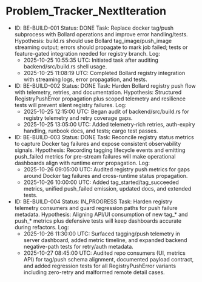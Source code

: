 # Problem_Tracker_NextIteration

- ID: BE-BUILD-001
  Status: DONE
  Task: Replace docker tag/push subprocess with Bollard operations and improve error handling/tests.
  Hypothesis: build.rs should use Bollard tag_image/push_image streaming output; errors should propagate to mark job failed; tests or feature-gated integration needed for registry branch.
  Log:
    - 2025-10-25 10:55:35 UTC: Initiated task after auditing backend/src/build.rs shell usage.
    - 2025-10-25 11:08:19 UTC: Completed Bollard registry integration with streaming logs, error propagation, and tests.
- ID: BE-BUILD-002
  Status: DONE
  Task: Harden Bollard registry push flow with telemetry, retries, and documentation.
  Hypothesis: Structured RegistryPushError propagation plus scoped telemetry and resilience tests will prevent silent registry failures.
  Log:
    - 2025-10-25 12:15:00 UTC: Began audit of backend/src/build.rs for registry telemetry and retry coverage gaps.
    - 2025-10-25 13:05:00 UTC: Added telemetry-rich retries, auth-expiry handling, runbook docs, and tests; cargo test passes.
- ID: BE-BUILD-003
  Status: DONE
  Task: Reconcile registry status metrics to capture Docker tag failures and expose consistent observability signals.
  Hypothesis: Recording tagging lifecycle events and emitting push_failed metrics for pre-stream failures will make operational dashboards align with runtime error propagation.
  Log:
    - 2025-10-26 09:05:00 UTC: Audited registry push metrics for gaps around Docker tag failures and cross-runtime status propagation.
    - 2025-10-26 10:00:00 UTC: Added tag_started/tag_succeeded metrics, unified push_failed emission, updated docs, and extended tests.
- ID: BE-BUILD-004
  Status: IN_PROGRESS
  Task: Harden registry telemetry consumers and guard regression paths for push failure metadata.
  Hypothesis: Aligning API/UI consumption of new tag_* and push_* metrics plus defensive tests will keep dashboards accurate during refactors.
  Log:
    - 2025-10-26 11:30:00 UTC: Surfaced tagging/push telemetry in server dashboard, added metric timeline, and expanded backend negative-path tests for retry/auth metadata.
    - 2025-10-27 08:45:00 UTC: Audited repo consumers (UI, metrics API) for tag/push schema alignment, documented payload contract, and added regression tests for all RegistryPushError variants including zero-retry and malformed remote detail cases.
